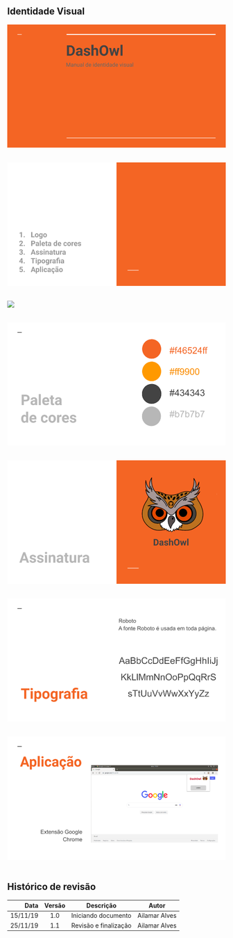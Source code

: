 ## Identidade Visual

![](../assets/imgs/identidade_visual_1.png)</br></br>

![](../assets/imgs/identidade_visual_2.png)</br></br>

![](../assets/imgs/identidade_visual_3.png)</br></br>

![](../assets/imgs/identidade_visual_4.png)</br></br>

![](../assets/imgs/identidade_visual_5.png)</br></br>

![](../assets/imgs/identidade_visual_6.png)</br></br>

![](../assets/imgs/identidade_visual_7.png)</br></br>

## Histórico de revisão

Data | Versão | Descrição | Autor
----: | :------: | --------- | -----
15/11/19 | 1.0 | Iniciando documento | Ailamar Alves
25/11/19 | 1.1 | Revisão e finalização | Ailamar Alves

